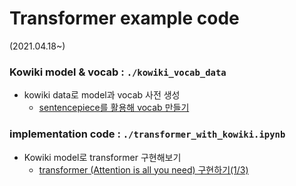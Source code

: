 # Transformer example code

(2021.04.18~)

### Kowiki model & vocab : `./kowiki_vocab_data`

- kowiki data로 model과 vocab 사전 생성 
  - [sentencepiece를 활용해 vocab 만들기](https://paul-hyun.github.io/vocab-with-sentencepiece/)

### implementation code : `./transformer_with_kowiki.ipynb`

- Kowiki model로 transformer 구현해보기 
  - [transformer (Attention is all you need) 구현하기(1/3)](https://paul-hyun.github.io/transformer-01/)

